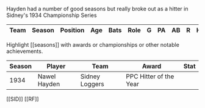Hayden had a number of good seasons but really broke out as a hitter in Sidney's 1934 Championship Series

| Team | Season | Position | Age | Bats | Role | G | PA | AB | R | H | 2B | 3B | HR | RBI | SB | CS | BB | SO | BA | OBP | SLG | OPS | TB | GDP | HBP | SH | SF | IBB | Innings | PO | A | E | DP | Fld% | RF/G | PB | SB | CS | CS% | Notes |
|-----|-------|---------|----|---|----|---|----|----|---|----|----|----|----|----|----|----|----|----|----|----|----|----|----|----|----|----|----|----|----|----|----|----|----|----|----|---:|---:|----:|----:|----|



Highlight [[seasons]] with awards or championships or other notable achievements.

| Season | Player | Team | Award | Stat |
|--------|--------|------|-------|------|
| 1934 | Nawel Hayden | Sidney Loggers | PPC Hitter of the Year | |


[[SID]] [[RF]]
